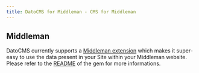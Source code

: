 ```yaml
---
title: DatoCMS for Middleman - CMS for Middleman
---
```


## Middleman

DatoCMS currently supports a [Middleman extension](https://github.com/datocms/middleman-dato) which makes it super-easy to use the data present in your Site within your Middleman website. Please refer to the [README](https://github.com/datocms/middleman-dato) of the gem for more informations.


